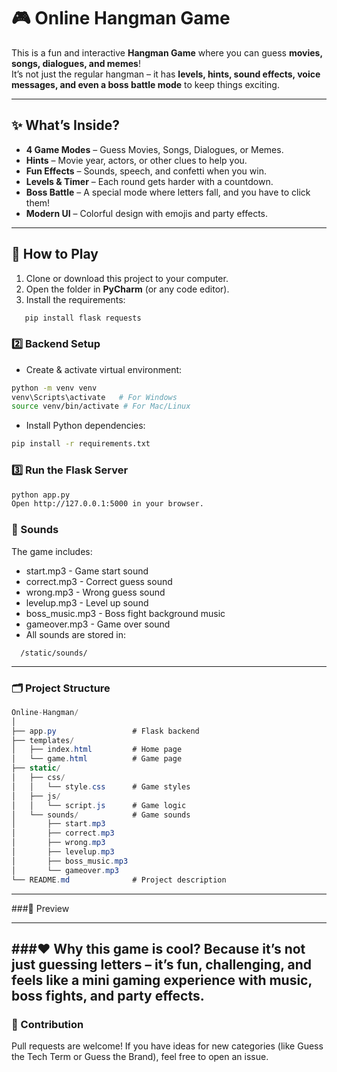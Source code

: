 # 🎮 Online Hangman Game

This is a fun and interactive **Hangman Game** where you can guess **movies, songs, dialogues, and memes**!  
It’s not just the regular hangman – it has **levels, hints, sound effects, voice messages, and even a boss battle mode** to keep things exciting.

---

## ✨ What’s Inside?
- **4 Game Modes** – Guess Movies, Songs, Dialogues, or Memes.
- **Hints** – Movie year, actors, or other clues to help you.
- **Fun Effects** – Sounds, speech, and confetti when you win.
- **Levels & Timer** – Each round gets harder with a countdown.
- **Boss Battle** – A special mode where letters fall, and you have to click them!
- **Modern UI** – Colorful design with emojis and party effects.

---

## 🚀 How to Play
1. Clone or download this project to your computer.
2. Open the folder in **PyCharm** (or any code editor).
3. Install the requirements:
```bash
   pip install flask requests

```
### 2️⃣ Backend Setup
- Create & activate virtual environment:
```bash
python -m venv venv
venv\Scripts\activate   # For Windows
source venv/bin/activate # For Mac/Linux
```
- Install Python dependencies:
```bash
pip install -r requirements.txt
```
### 3️⃣ Run the Flask Server
```bash
python app.py
Open http://127.0.0.1:5000 in your browser.
```
### 🎵 Sounds
The game includes:

- start.mp3 - Game start sound
- correct.mp3 - Correct guess sound
- wrong.mp3 - Wrong guess sound
- levelup.mp3 - Level up sound
- boss_music.mp3 - Boss fight background music
- gameover.mp3 - Game over sound
- All sounds are stored in:
```arduino
  /static/sounds/
```
---
### 🗂️ Project Structure
```csharp
Online-Hangman/
│
├── app.py                 # Flask backend
├── templates/
│   ├── index.html         # Home page
│   └── game.html          # Game page
├── static/
│   ├── css/
│   │   └── style.css      # Game styles
│   ├── js/
│   │   └── script.js      # Game logic
│   └── sounds/            # Game sounds
│       ├── start.mp3
│       ├── correct.mp3
│       ├── wrong.mp3
│       ├── levelup.mp3
│       ├── boss_music.mp3
│       └── gameover.mp3
└── README.md              # Project description

```
---
###📸 Preview



---
###❤️ Why this game is cool?
Because it’s not just guessing letters –
it’s fun, challenging, and feels like a mini gaming experience with music, boss fights, and party effects.
---
### 🤝 Contribution
Pull requests are welcome! If you have ideas for new categories (like Guess the Tech Term or Guess the Brand), feel free to open an issue.



  
